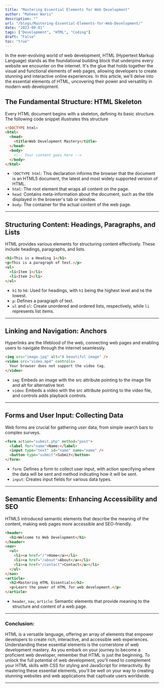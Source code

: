 ```yaml
---
title: "Mastering Essential Elements for Web Development"
author: "Maheen Waris"
description: ""
url: "/blogs/Mastering-Essential-Elements-for-Web-Development/"
date: "2023-09-01"
tags: ["Development", "HTML", "Coding"]
draft: "False"
toc: "true"
---
```


In the ever-evolving world of web development, HTML (Hypertext Markup Language) stands as the foundational building block that underpins every website we encounter on the internet. It's the glue that holds together the visual and functional elements of web pages, allowing developers to create stunning and interactive online experiences. In this article, we'll delve into the essential elements of HTML, uncovering their power and versatility in modern web development.

## The Fundamental Structure: HTML Skeleton

Every HTML document begins with a skeleton, defining its basic structure. The following code snippet illustrates this structure

```html
<!DOCTYPE html>
<html>
  <head>
    <title>Web Development Mastery</title>
  </head>
  <body>
    <!-- Your content goes here -->
  </body>
</html>
```

- `!DOCTYPE html`: This declaration informs the browser that the document is an HTML5 document, the latest and most widely supported version of HTML.
- `html`: The root element that wraps all content on the page.
- `head`: Contains meta-information about the document, such as the title displayed in the browser's tab or window.
- `body`: The container for the actual content of the web page.

<hr>

## Structuring Content: Headings, Paragraphs, and Lists

HTML provides various elements for structuring content effectively. These include headings, paragraphs, and lists.

```html
<h1>This is a Heading 1</h1>
<p>This is a paragraph of text.</p>
<ul>
  <li>Item 1</li>
  <li>Item 2</li>
</ul>
```

- `h1` to `h6`: Used for headings, with `h1` being the highest level and `h6` the lowest.
- `p`: Defines a paragraph of text.
- `ul` and `ol`: Create unordered and ordered lists, respectively, while `li` represents list items.

<hr>

## Linking and Navigation: Anchors

Hyperlinks are the lifeblood of the web, connecting web pages and enabling users to navigate through the internet seamlessly.

```html
<img src="image.jpg" alt="A beautiful image" />
<video src="video.mp4" controls>
  Your browser does not support the video tag.
</video>
```

- `img`: Embeds an image with the src attribute pointing to the image file and alt for alternative text.
- `video`: Embeds a video with the src attribute pointing to the video file, and controls adds playback controls.

<hr>

## Forms and User Input: Collecting Data

Web forms are crucial for gathering user data, from simple search bars to complex surveys.

```html
<form action="submit.php" method="post">
  <label for="name">Name:</label>
  <input type="text" id="name" name="name" />
  <button type="submit">Submit</button>
</form>
```

- `form`: Defines a form to collect user input, with action specifying where the data will be sent and method indicating how it will be sent.
- `input`: Creates input fields for various data types.

<hr>

## Semantic Elements: Enhancing Accessibility and SEO

HTML5 introduced semantic elements that describe the meaning of the content, making web pages more accessible and SEO-friendly.

```html
<header>
  <h1>Welcome to Web Development</h1>
</header>
<nav>
  <ul>
    <li><a href="/">Home</a></li>
    <li><a href="/about">About</a></li>
    <li><a href="/contact">Contact</a></li>
  </ul>
</nav>
<article>
  <h2>Mastering HTML Essentials</h2>
  <p>Learn the power of HTML for web development.</p>
</article>
```

- `header`, `nav`, `article`: Semantic elements that provide meaning to the structure and content of a web page.

<hr>

### Conclusion:

HTML is a versatile language, offering an array of elements that empower developers to create rich, interactive, and accessible web experiences. Understanding these essential elements is the cornerstone of web development mastery. As you embark on your journey to become a proficient web developer, remember that HTML is just the beginning. To unlock the full potential of web development, you'll need to complement your HTML skills with CSS for styling and JavaScript for interactivity. By mastering these essential elements, you'll be well on your way to creating stunning websites and web applications that captivate users worldwide.

---
